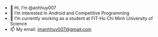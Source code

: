 - 👋 Hi, I’m @anhhuy007
- 👀 I’m interested in Android and Competitive Programming
- 🌱 I’m currently working as a student at FIT-Ho Chi Minh University of Science
- 📫 My email: imanhhuy007@gmail.com
